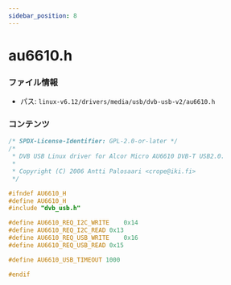 ```yaml
---
sidebar_position: 8
---
```

# au6610.h

### ファイル情報

- パス: `linux-v6.12/drivers/media/usb/dvb-usb-v2/au6610.h`

### コンテンツ

```h
/* SPDX-License-Identifier: GPL-2.0-or-later */
/*
 * DVB USB Linux driver for Alcor Micro AU6610 DVB-T USB2.0.
 *
 * Copyright (C) 2006 Antti Palosaari <crope@iki.fi>
 */

#ifndef AU6610_H
#define AU6610_H
#include "dvb_usb.h"

#define AU6610_REQ_I2C_WRITE	0x14
#define AU6610_REQ_I2C_READ	0x13
#define AU6610_REQ_USB_WRITE	0x16
#define AU6610_REQ_USB_READ	0x15

#define AU6610_USB_TIMEOUT 1000

#endif

```
